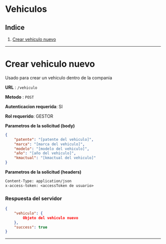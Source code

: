 # **Vehiculos**
## **Indice**
1. [Crear vehiculo nuevo](#Crear-vehiculo-nuevo)

---
# Crear vehiculo nuevo
Usado para crear un vehiculo dentro de la compania

**URL** : `/vehiculo`

**Metodo** : `POST`

**Autenticacion requerida**: SI

**Rol requerido**: GESTOR

**Parametros de la solicitud (body)**

```json
{
    "patente": "[patente del vehiculo]",
	"marca": "[marca del vehiculo]",
	"modelo": "[modelo del vehiculo]",
	"año": "[año del vehiculo]",
    "kmactual": "[kmactual del vehiculo]"
}
```

**Parametros de la solicitud (headers)**

```txt
Content-Type: application/json
x-access-token: <accessToken de usuario>
```

### Respuesta del servidor

```json
{
    "vehiculo": {
        Objeto del vehiculo nuevo
    },
    "success": true
}
```
---
